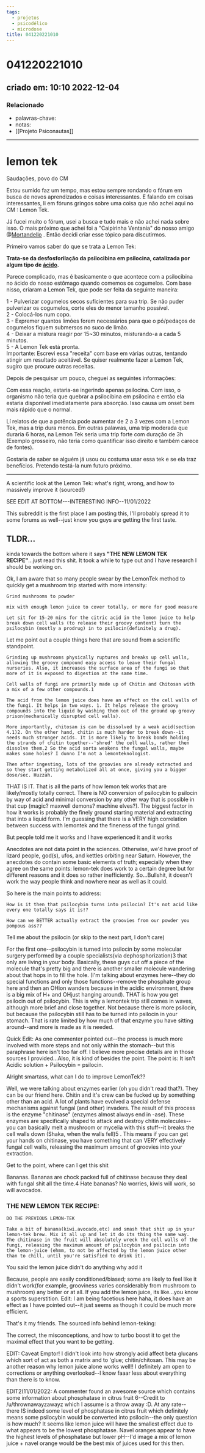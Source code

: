 ```yaml
---
tags:
  - projetos
  - psicodélico
  - microdose
title: 041220221010
---
```


# 041220221010

## criado em: 10:10 2022-12-04

### Relacionado

- palavras-chave: 
- notas: 
- [[Projeto Psiconautas]]
---

# lemon tek

Saudações, povo do CM  

  

Estou sumido faz um tempo, mas estou sempre rondando o fórum em busca de novos aprendizados e coisas interessantes. E falando em coisas interessantes, li em fóruns gringos sobre uma coisa que não achei aqui no CM : Lemon Tek.  

  

Já fucei muito o fórum, usei a busca e tudo mais e não achei nada sobre isso. O mais próximo que achei foi a "Caipirinha Ventania" do nosso amigo @[Mortandello](https://teonanacatl.org/members/39/) . Então decidi criar esse tópico para discutirmos.  

  

Primeiro vamos saber do que se trata a Lemon Tek:  

  

**Trata-se da desfosforilação da psilocibina em psilocina, catalizada por algum tipo de [ácido](https://teonanacatl.org/biblioteca/%C3%81cido.26/ "Ácido").**  

  

Parece complicado, mas é basicamente o que acontece com a psilocibina no ácido do nosso estômago quando comemos os cogumelos. Com base nisso, criaram a Lemon Tek, que pode ser feita da seguinte maneira:  

  

1 - Pulverizar cogumelos secos suficientes para sua trip. Se não puder pulverizar os cogumelos, corte eles do menor tamanho possível.  
2 - Colocá-los num copo.  
3 - Expremer quantos limões forem necessários para que o pó/pedaços de cogumelos fiquem submersos no suco de limão.  
4 - Deixar a mistura reagir por 15~30 minutos, misturando-a a cada 5 minutos.  
5 - A Lemon Tek está pronta.  
Importante: Escrevi essa "receita" com base em várias outras, tentando atingir um resultado aceitável. Se quiser realmente fazer a Lemon Tek, sugiro que procure outras receitas.  

Depois de pesquisar um pouco, cheguei as seguintes informações:  

  

Com essa reação, estaria-se ingerindo apenas psilocina. Com isso, o organismo não teria que quebrar a psilocibina em psilocina e então ela estaria disponível imediatamente para absorção. Isso causa um onset bem mais rápido que o normal.  

  

Lí relatos de que a potência pode aumentar de 2 a 3 vezes com a Lemon Tek, mas a trip dura menos. Em outras palavras, uma trip moderada que duraria 6 horas, na Lemon Tek seria uma trip forte com duração de 3h (Exemplo grosseiro, não teria como quantificar isso direito e também carece de fontes).  

  

Gostaria de saber se alguém já usou ou costuma usar essa tek e se ela traz benefícios. Pretendo testá-la num futuro próximo.

---

A scientific look at the Lemon Tek: what's right, wrong, and how to massively improve it (sourced!)

SEE EDIT AT BOTTOM---INTERESTING INFO--11/01/2022

This subreddit is the first place I am posting this, I'll probably spread it to some forums as well--just know you guys are getting the first taste. 

## TLDR...

kinda towards the bottom where it says **"THE NEW LEMON TEK RECIPE"**...just read this shit. It took a while to type out and I have research I should be working on.

Ok, I am aware that so many people swear by the LemonTek method to quickly get a mushroom trip started with more intensity:

    Grind mushrooms to powder

    mix with enough lemon juice to cover totally, or more for good measure

    Let sit for 15-20 mins for the citric acid in the lemon juice to help break down cell walls (to release their groovy content) turn the psilocybin (mostly a prodrug) in to psilocin(definitely a drug).

Let me point out a couple things here that are sound from a scientific standpoint.

    Grinding up mushrooms physically ruptures and breaks up cell walls, allowing the groovy compound easy access to leave their fungal nurseries. Also, it increases the surface area of the fungi so that more of it is exposed to digestion at the same time.

    Cell walls of fungi are primarily made up of Chitin and Chitosan with a mix of a few other compounds.1

    The acid from the lemon juice does have an effect on the cell walls of the fungi. It helps in two ways. 1. It helps release the groovy compounds into the liquid by washing them out of the ground up groovy prison(mechanically disrupted cell walls).

    More importantly, chitosan is can be dissolved by a weak acid(section 4.1)2. On the other hand, chitin is much harder to break down--it needs much stronger acids. It is more likely to break bonds holding the strands of chitin together--'shred' the cell walls, rather then dissolve them.2 So the acid sorta weakens the fungal walls, maybe makes some holes? I dunno I'm not a lemonteknologist.

    Then after ingesting, lots of the groovies are already extracted and so they start getting metabolized all at once, giving you a bigger dose/sec. Huzzah.

THAT IS IT. That is all the parts of how lemon tek works that are likely/mostly totally correct. There is NO conversion of psilocybin to psilocin by way of acid and minimal conversion by any other way that is possible in that cup (magic? maxwell demons? machine elves?). The biggest factor in how it works is probably the finely ground starting material and extracting that into a liquid form. I'm guessing that there is a VERY high correlation between success with lemontek and the fineness of the fungal grind.

But people told me it works and I have experienced it and it works

Anecdotes are not data point in the sciences. Otherwise, we'd have proof of lizard people, god(s), ufos, and kettles orbiting near Saturn. However, the anecdotes do contain some basic elements of truth; especially when they agree on the same points: lemon-tek does work to a certain degree but for different reasons and it does so rather inefficiently. So...Bullshit, it doesn't work the way people think and nowhere near as well as it could.

So here is the main points to address:

    How is it then that psilocybin turns into psilocin? It's not acid like every one totally says it is!?

    How can we BETTER actually extract the groovies from our powder you pompous ass??

Tell me about the psilocin (or skip to the next part, I don't care)

For the first one--psilocybin is turned into psilocin by some molecular surgery performed by a couple specialists(via dephosphorization)3 that only are living in your body. Basically, these guys cut off a piece of the molecule that's pretty big and there is another smaller molecule wandering about that hops in to fill the hole. (I'm talking about enzymes here--they do special functions and only those functions--remove the phosphate group here and then an OHion wanders because in the acidic environment, there is a big mix of H+ and OHjust hanging around). THAT is how you get psilocin out of psilocybin. This is why a lemontek trip still comes in waves, although more brief and close together. Not because there is more psilocin, but because the psilocybin still has to be turned into psilocin in your stomach. That is rate limited by how much of that enzyme you have sitting around--and more is made as it is needed.

Quick Edit: As one commenter pointed out--the process is much more involved with more steps and not only within the stomach--but this paraphrase here isn't too far off. I believe more precise details are in those sources I provided...Also, it is kind of besides the point. The point is: It isn't Acidic solution + Psilocybin = psilocin.

Alright smartass, what can I do to improve LemonTek??

Well, we were talking about enzymes earlier (oh you didn't read that?). They can be our friend here. Chitin and it's crew can be fucked up by something other than an acid. A lot of plants have evolved a special defense mechanisms against fungal (and other) invaders. The result of this process is the enzyme "chitinase" (enzymes almost always end in -ase). These enzymes are specifically shaped to attack and destroy chitin molecules--you can basically melt a mushroom or mycelia with this stuff--it breaks the cell walls down (Shaka, when the walls fell)5 . This means if you can get your hands on chitinase, you have something that can VERY effectively fungal cell walls, releasing the maximum amount of groovies into your extraction.

Get to the point, where can I get this shit

Bananas. Bananas are chock packed full of chitinase because they deal with fungal shit all the time.4 Hate bananas? No worries, kiwis will work, so will avocados.

### THE NEW LEMON TEK RECIPE:

    DO THE PREVIOUS LEMON-TEK

    Take a bit of banana(kiwi,avocado,etc) and smash that shit up in your lemon-tek brew. Mix it all up and let it do its thing the same way. The chitinase in the fruit will absolutely wreck the cell walls of the fungi, releasing the maximum amount of psilocybin and psilocin into the lemon-juice (ehmm, to not be affected by the lemon juice other than to chill, until you're satisfied to drink it).

You said the lemon juice didn't do anything why add it

Because, people are easily conditioned/biased; some are likely to feel like it didn't work(for example, grooviness varies considerably from mushroom to mushroom) any better or at all. If you add the lemon juice, its like...you know a sports superstition. Edit: I am being facetious here haha, it does have an effect as I have pointed out--it just seems as though it could be much more efficient.

That's it my friends. The sourced info behind lemon-teking:

The correct, the misconceptions, and how to turbo boost it to get the maximal effect that you want to be getting.

EDIT: Caveat Emptor! I didn't look into how strongly acid affect beta glucans which sort of act as both a matrix and to 'glue; chitin/chitosan. This may be another reason why lemon juice alone works well!! I definitely am open to corrections or anything overlooked--I know faaar less about everything than there is to know.

EDIT2(11/01/2022: A commenter found an awesome source which contains some information about phosphatase in citrus fruit 6--Credit to /u/thrownawayzawayz which I assume is a throw away :D. At any rate--there IS indeed some level of phosphatase in citrus fruit which definitely means some psilocybin would be converted into psilocin--the only question is how much? It seems like lemon juice will have the smallest effect due to what appears to be the lowest phosphatase. Navel oranges appear to have the highest levels of phosphatase but lower pH--I'd image a mix of lemon juice + navel orange would be the best mix of juices used for this then.
